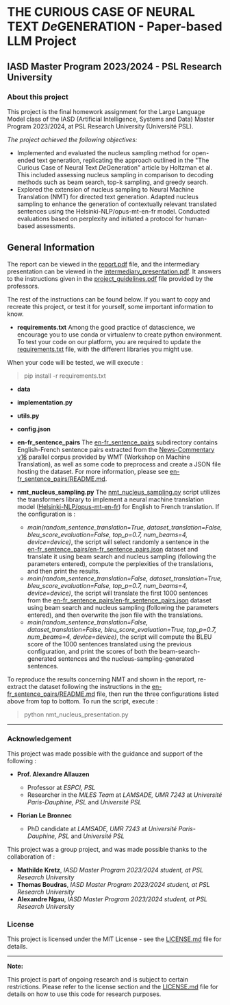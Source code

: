 # THE CURIOUS CASE OF NEURAL TEXT *De*GENERATION - Paper-based LLM Project

## IASD Master Program 2023/2024 - PSL Research University

### About this project

This project is the final homework assignment for the Large Language Model class of the IASD (Artificial Intelligence, Systems and Data) Master Program 2023/2024, at PSL Research University (Université PSL).

*The project achieved the following objectives:*
- Implemented and evaluated the nucleus sampling method for open-ended text generation, replicating the approach outlined in the "The Curious Case of Neural Text *De*Generation" article by Holtzman et al. This included assessing nucleus sampling in comparison to decoding methods such as beam search, top-k sampling, and greedy search.
- Explored the extension of nucleus sampling to Neural Machine Translation (NMT) for directed text generation. Adapted nucleus sampling to enhance the generation of contextually relevant translated sentences using the Helsinki-NLP/opus-mt-en-fr model. Conducted evaluations based on perplexity and initiated a protocol for human-based assessments.

## General Information

The report can be viewed in the [report.pdf](report.pdf) file, and the intermediary presentation can be viewed in the [intermediary_presentation.pdf](intermediary_presentation.pdf). It answers to the instructions given in the [project_guidelines.pdf](project_guidelines.pdf) file provided by the professors.

The rest of the instructions can be found below. If you want to copy and recreate this project, or test it for yourself, some important information to know.

- **requirements.txt** Among the good practice of datascience, we encourage you to use conda or virtualenv to create python 
environment. To test your code on our platform, you are required to update the [requirements.txt](requirements.txt) file,
with the different libraries you might use. 

When your code will be tested, we will execute : 
  > pip install -r requirements.txt


- **data**

- **implementation.py**

- **utils.py**

- **config.json**

- **en-fr_sentence_pairs** The [en-fr_sentence_pairs](en-fr_sentence_pairs) subdirectory contains English-French sentence pairs extracted from the
[News-Commentary v16](https://opus.nlpl.eu/News-Commentary-v16.php) parallel corpus provided by WMT (Workshop on Machine
Translation), as well as some code to preprocess and create a JSON file hosting the dataset. For more information, please see 
[en-fr_sentence_pairs/README.md](en-fr_sentence_pairs/README.md).


- **nmt_nucleus_sampling.py** The [nmt_nucleus_sampling.py](nmt_nucleus_sampling.py) script utilizes the transformers library
to implement a neural machine translation model ([Helsinki-NLP/opus-mt-en-fr](https://huggingface.co/Helsinki-NLP/opus-mt-en-fr))
for English to French translation. If the configuration is : 
  - *main(random_sentence_translation=True,
         dataset_translation=False,
         bleu_score_evaluation=False,
         top_p=0.7,
         num_beams=4,
         device=device)*, the script will select randomly a sentence in the  
  [en-fr_sentence_pairs/en-fr_sentence_pairs.json](en-fr_sentence_pairs/en-fr_sentence_pairs.json) dataset and translate it using beam 
  search and nucleus sampling (following the parameters entered), compute the perplexities of the translations, and then print the results.
  - *main(random_sentence_translation=False,
         dataset_translation=True,
         bleu_score_evaluation=False,
         top_p=0.7,
         num_beams=4,
         device=device)*, the script will translate the first 1000 sentences from the 
  [en-fr_sentence_pairs/en-fr_sentence_pairs.json](en-fr_sentence_pairs/en-fr_sentence_pairs.json) dataset using beam 
  search and nucleus sampling (following the parameters entered), and then overwrite the json file with the translations.
  - *main(random_sentence_translation=False,
         dataset_translation=False,
         bleu_score_evaluation=True,
         top_p=0.7,
         num_beams=4,
         device=device)*, the script will compute the BLEU score of the 1000 sentences translated using the previous configuration,
  and print the scores of both the beam-search-generated sentences and the nucleus-sampling-generated sentences.

To reproduce the results concerning NMT and shown in the report, re-extract the dataset following the instructions in the [en-fr_sentence_pairs/README.md](en-fr_sentence_pairs/README.md)
file, then run the three configurations listed above from top to bottom. To run the script, execute :
  > python nmt_nucleus_presentation.py

---

### Acknowledgement

This project was made possible with the guidance and support of the following :

- **Prof. Alexandre Allauzen**
  - Professor at *ESPCI, PSL*
  - Researcher in the *MILES Team* at *LAMSADE, UMR 7243* at *Université Paris-Dauphine, PSL* and *Université PSL*

- **Florian Le Bronnec**
  - PhD candidate at *LAMSADE, UMR 7243* at *Université Paris-Dauphine, PSL* and *Université PSL*
 
This project was a group project, and was made possible thanks to the collaboration of :

- **Mathilde Kretz**, *IASD Master Program 2023/2024 student, at PSL Research University*
- **Thomas Boudras**, *IASD Master Program 2023/2024 student, at PSL Research University*
- **Alexandre Ngau**, *IASD Master Program 2023/2024 student, at PSL Research University*

### License

This project is licensed under the MIT License - see the [LICENSE.md](LICENSE.md) file for details.

---

**Note:**

This project is part of ongoing research and is subject to certain restrictions. Please refer to the license section and the [LICENSE.md](LICENSE.md) file for details on how to use this code for research purposes.
